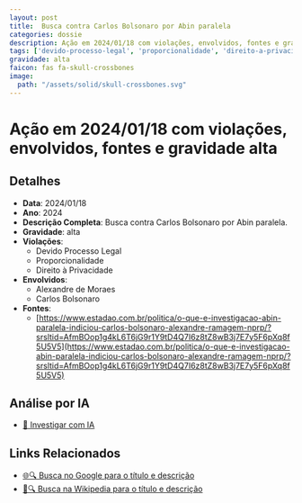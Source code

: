```yaml
---
layout: post
title:  Busca contra Carlos Bolsonaro por Abin paralela
categories: dossie
description: Ação em 2024/01/18 com violações, envolvidos, fontes e gravidade alta
tags: ['devido-processo-legal', 'proporcionalidade', 'direito-a-privacidade', 'alexandre-de-moraes', 'carlos-bolsonaro', 'gravidade-alta']
gravidade: alta
faicon: fas fa-skull-crossbones
image:
  path: "/assets/solid/skull-crossbones.svg"
---
```


# Ação em 2024/01/18 com violações, envolvidos, fontes e gravidade alta

## Detalhes
- **Data**: 2024/01/18
- **Ano**: 2024
- **Descrição Completa**: Busca contra Carlos Bolsonaro por Abin paralela.
- **Gravidade**: alta <i class="fas fa-skull-crossbones fa-2x"></i>
- **Violações**:
  - Devido Processo Legal
  - Proporcionalidade
  - Direito à Privacidade
- **Envolvidos**:
  - Alexandre de Moraes
  - Carlos Bolsonaro
- **Fontes**:
  - [https://www.estadao.com.br/politica/o-que-e-investigacao-abin-paralela-indiciou-carlos-bolsonaro-alexandre-ramagem-nprp/?srsltid=AfmBOop1g4kL6T6jG9r1Y9tD4Q7I6z8tZ8wB3j7E7y5F6pXq8f5U5V5](https://www.estadao.com.br/politica/o-que-e-investigacao-abin-paralela-indiciou-carlos-bolsonaro-alexandre-ramagem-nprp/?srsltid=AfmBOop1g4kL6T6jG9r1Y9tD4Q7I6z8tZ8wB3j7E7y5F6pXq8f5U5V5)

## Análise por IA
- [🤖 Investigar com IA](https://www.perplexity.ai/search?q=%22Alexandre%20de%20Moraes%22%20Busca%20contra%20Carlos%20Bolsonaro%20por%20Abin%20paralela%20Busca%20contra%20Carlos%20Bolsonaro%20por%20Abin%20paralela.%20Devido%20Processo%20Legal%20Proporcionalidade%20Direito%20%C3%A0%20Privacidade%202024%20gravidade%20alta)

## Links Relacionados
- [🌐🔍 Busca no Google para o título e descrição](https://www.google.com/search?q=%22Alexandre%20de%20Moraes%22%20Busca%20contra%20Carlos%20Bolsonaro%20por%20Abin%20paralela%20Busca%20contra%20Carlos%20Bolsonaro%20por%20Abin%20paralela.%20Devido%20Processo%20Legal%20Proporcionalidade%20Direito%20%C3%A0%20Privacidade%202024%20gravidade%20alta)
- [📖🔍 Busca na Wikipedia para o título e descrição](https://pt.wikipedia.org/w/index.php?search=%22Alexandre%20de%20Moraes%22%20Busca%20contra%20Carlos%20Bolsonaro%20por%20Abin%20paralela%20Busca%20contra%20Carlos%20Bolsonaro%20por%20Abin%20paralela.%20Devido%20Processo%20Legal%20Proporcionalidade%20Direito%20%C3%A0%20Privacidade%202024%20gravidade%20alta)

